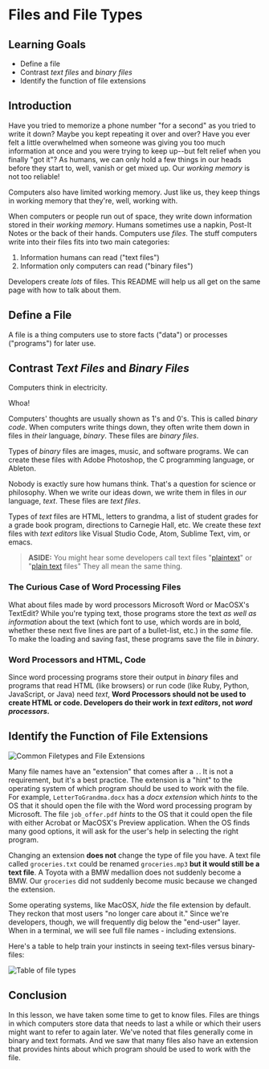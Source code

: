 # Files and File Types

## Learning Goals

- Define a file
- Contrast _text files_ and _binary files_
- Identify the function of file extensions

## Introduction

Have you tried to memorize a phone number "for a second" as you tried to write
it down? Maybe you kept repeating it over and over? Have you ever felt a little
overwhelmed when someone was giving you too much information at once and you
were trying to keep up--but felt relief when you finally "got it"? As humans, we
can only hold a few things in our heads before they start to, well, vanish or
get mixed up. Our _working memory_ is not too reliable!

Computers also have limited working memory. Just like us, they keep things in
working memory that they're, well, working with.

When computers or people run out of space, they write down information stored in
their _working memory_. Humans sometimes use a napkin, Post-It Notes or the back
of their hands. Computers use _files_. The stuff computers write into their
files fits into two main categories:

1. Information humans can read ("text files")
2. Information only computers can read ("binary files")

Developers create _lots_ of files. This README will help us all get on the same
page with how to talk about them.

## Define a File

A file is a thing computers use to store facts ("data") or processes
("programs") for later use.

## Contrast _Text Files_ and _Binary Files_

Computers think in electricity.

Whoa!

Computers' thoughts are usually shown as 1's and 0's. This is called _binary
code_. When computers write things down, they often write them down in files in
_their_ language, _binary_. These files are _binary files_.

Types of _binary_ files are images, music, and software programs. We can create
these files with Adobe Photoshop, the C programming language, or Ableton.

Nobody is exactly sure how humans think. That's a question for science or
philosophy. When we write our ideas down, we write them in files in _our_
language, _text_. These files are _text files_.

Types of _text_ files are HTML, letters to grandma, a list of student grades for
a grade book program, directions to Carnegie Hall, etc. We create these _text_
files with _text editors_ like Visual Studio Code, Atom, Sublime Text, vim, or
emacs.

> **ASIDE:** You might hear some developers call text files
> "[plaintext][plaintext]" or "[plain text][plaintext] files" They all mean the
> same thing.

### The Curious Case of Word Processing Files

What about files made by word processors Microsoft Word or MacOSX's TextEdit?
While you're typing text, those programs store the text _as well as information_
about the text (which font to use, which words are in bold, whether these next
five lines are part of a bullet-list, etc.) in the _same_ file.  To make the
loading and saving fast, these programs save the file in _binary_.

### Word Processors and HTML, Code

Since word processing programs store their output in _binary_ files and programs
that read HTML (like browsers) or run code (like Ruby, Python, JavaScript, or
Java) need _text_, **Word Processors should not be used to create HTML or code.
Developers do their work in _text editors_, not _word processors_.**

## Identify the Function of File Extensions

![Common Filetypes and File Extensions](https://curriculum-content.s3.amazonaws.com/html-basics/files-filetypes/Image_49_FileTypeAssets.png)

Many file names have an "extension" that comes after a `.`. It is not a
requirement, but it's a best practice. The extension is a "hint" to the
operating system of which program should be used to work with the file.  For
example, `LetterToGrandma.docx` has a *docx* _extension_ which _hints_ to the OS
that it should open the file with the Word word processing program by Microsoft.
The file `job_offer.pdf` _hints_ to the OS that it could open the file with
either Acrobat or MacOSX's Preview application. When the OS finds many good
options, it will ask for the user's help in selecting the right program.

Changing an extension **does not** change the type of file you have. A text file
called `groceries.txt` could be renamed `groceries.mp3` **but it would still be
a text file**. A Toyota with a BMW medallion does not suddenly become a BMW. Our
`groceries` did not suddenly become music because we changed the extension.

Some operating systems, like MacOSX, _hide_ the file extension by default.  They
reckon that most users "no longer care about it." Since we're developers,
though, we will frequently dig below the "end-user" layer. When in a terminal,
we will see full file names - including extensions.

Here's a table to help train your instincts in seeing text-files versus
binary-files:

![Table of file types](https://curriculum-content.s3.amazonaws.com/html-basics/files-filetypes/Image_49B_FileTypeChart.png)

## Conclusion

In this lesson, we have taken some time to get to know files. Files are things
in which computers store data that needs to last a while or which their users
might want to refer to again later. We've noted that files generally come in
binary and text formats. And we saw that many files also have an extension that
provides hints about which program should be used to work with the file.

[plaintext]: https://en.wikipedia.org/wiki/Plain_text

